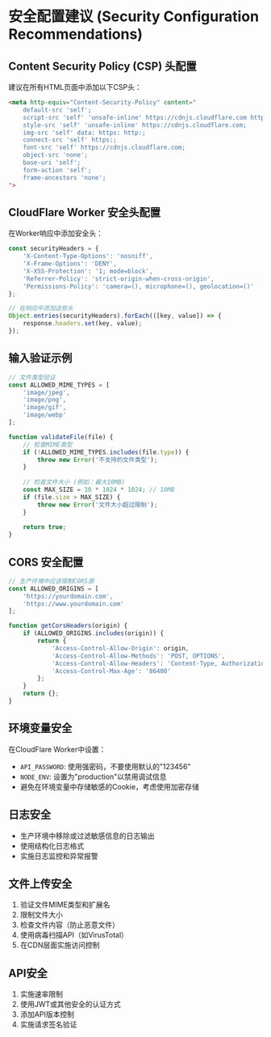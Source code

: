 # 安全配置建议 (Security Configuration Recommendations)

## Content Security Policy (CSP) 头配置
建议在所有HTML页面中添加以下CSP头：

```html
<meta http-equiv="Content-Security-Policy" content="
    default-src 'self';
    script-src 'self' 'unsafe-inline' https://cdnjs.cloudflare.com https://js.wpadmngr.com;
    style-src 'self' 'unsafe-inline' https://cdnjs.cloudflare.com;
    img-src 'self' data: https: http:;
    connect-src 'self' https:;
    font-src 'self' https://cdnjs.cloudflare.com;
    object-src 'none';
    base-uri 'self';
    form-action 'self';
    frame-ancestors 'none';
">
```

## CloudFlare Worker 安全头配置
在Worker响应中添加安全头：

```javascript
const securityHeaders = {
    'X-Content-Type-Options': 'nosniff',
    'X-Frame-Options': 'DENY',
    'X-XSS-Protection': '1; mode=block',
    'Referrer-Policy': 'strict-origin-when-cross-origin',
    'Permissions-Policy': 'camera=(), microphone=(), geolocation=()'
};

// 在响应中添加这些头
Object.entries(securityHeaders).forEach(([key, value]) => {
    response.headers.set(key, value);
});
```

## 输入验证示例
```javascript
// 文件类型验证
const ALLOWED_MIME_TYPES = [
    'image/jpeg',
    'image/png', 
    'image/gif',
    'image/webp'
];

function validateFile(file) {
    // 检查MIME类型
    if (!ALLOWED_MIME_TYPES.includes(file.type)) {
        throw new Error('不支持的文件类型');
    }
    
    // 检查文件大小 (例如：最大10MB)
    const MAX_SIZE = 10 * 1024 * 1024; // 10MB
    if (file.size > MAX_SIZE) {
        throw new Error('文件大小超过限制');
    }
    
    return true;
}
```

## CORS 安全配置
```javascript
// 生产环境中应该限制CORS源
const ALLOWED_ORIGINS = [
    'https://yourdomain.com',
    'https://www.yourdomain.com'
];

function getCorsHeaders(origin) {
    if (ALLOWED_ORIGINS.includes(origin)) {
        return {
            'Access-Control-Allow-Origin': origin,
            'Access-Control-Allow-Methods': 'POST, OPTIONS',
            'Access-Control-Allow-Headers': 'Content-Type, Authorization',
            'Access-Control-Max-Age': '86400'
        };
    }
    return {};
}
```

## 环境变量安全
在CloudFlare Worker中设置：
- `API_PASSWORD`: 使用强密码，不要使用默认的"123456"
- `NODE_ENV`: 设置为"production"以禁用调试信息
- 避免在环境变量中存储敏感的Cookie，考虑使用加密存储

## 日志安全
- 生产环境中移除或过滤敏感信息的日志输出
- 使用结构化日志格式
- 实施日志监控和异常报警

## 文件上传安全
1. 验证文件MIME类型和扩展名
2. 限制文件大小
3. 检查文件内容（防止恶意文件）
4. 使用病毒扫描API（如VirusTotal）
5. 在CDN层面实施访问控制

## API安全
1. 实施速率限制
2. 使用JWT或其他安全的认证方式
3. 添加API版本控制
4. 实施请求签名验证